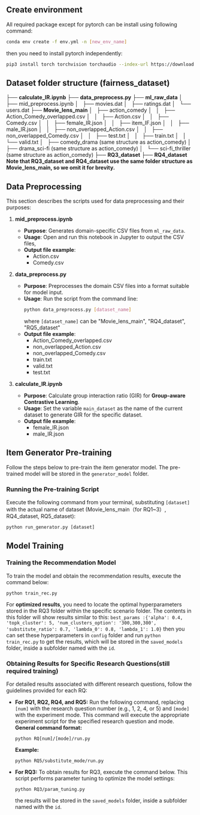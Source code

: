 ## Create environment
All required package except for pytorch can be install using following command:
```bash
conda env create -f env.yml -n [new_env_name]
```
then you need to install pytorch independently:
```bash
pip3 install torch torchvision torchaudio --index-url https://download.pytorch.org/whl/cu118
```
## Dataset folder structure (fairness_dataset)
├── **calculate_IR.ipynb**
├── **data_preprocess.py**
├── **ml_raw_data**
│   ├── mid_preprocess.ipynb
│   ├── movies.dat
│   ├── ratings.dat
│   └── users.dat
├── **Movie_lens_main**
│   ├── action_comedy
│   │   ├── Action_Comedy_overlapped.csv
│   │   ├── Action.csv
│   │   ├── Comedy.csv
│   │   ├── female_IR.json
│   │   ├── item_IF.json
│   │   ├── male_IR.json
│   │   ├── non_overlapped_Action.csv
│   │   ├── non_overlapped_Comedy.csv
│   │   ├── test.txt
│   │   ├── train.txt
│   │   └── valid.txt
│   ├── comedy_drama (same structure as action_comedy)
│   ├── drama_sci-fi (same structure as action_comedy)
│   └── sci-fi_thriller (same structure as action_comedy)
├── **RQ3_dataset**
├── **RQ4_dataset**
 **Note that RQ3_dataset and RQ4_dataset use the same folder structure as Movie_lens_main, so we omit it for brevity.**

## Data Preprocessing

This section describes the scripts used for data preprocessing and their purposes:

1. **mid_preprocess.ipynb**
   - **Purpose**: Generates domain-specific CSV files from `ml_raw_data`.
   - **Usage**: Open and run this notebook in Jupyter to output the CSV files, 
   - **Output file example**: 
       - Action.csv
       - Comedy.csv

2. **data_preprocess.py**
   - **Purpose**: Preprocesses the domain CSV files into a format suitable for model input.
   - **Usage**: Run the script from the command line:
     ```bash
     python data_preprocess.py [dataset_name]
     ```
        where `[dataset_name]` can be "Movie_lens_main", "RQ4_dataset", "RQ5_dataset"
    - **Output file example**: 
        - Action_Comedy_overlapped.csv
        - non_overlapped_Action.csv
        - non_overlapped_Comedy.csv
        - train.txt
        - valid.txt
        - test.txt
3. **calculate_IR.ipynb**
    - **Purpose**: Calculate group interaction ratio (GIR) for **Group-aware Contrastive Learning**.
   - **Usage**: Set the variable `main_dataset` as the name of the current dataset to generate GIR for the specific dataset.
   - **Output file example**: 
       - female_IR.json
       - male_IR.json



## Item Generator Pre-training

Follow the steps below to pre-train the item generator model. The pre-trained model will be stored in the `generator_model` folder.

### Running the Pre-training Script

Execute the following command from your terminal, substituting `[dataset]` with the actual name of dataset (Movie_lens_main（for RQ1~3）, RQ4_dataset, RQ5_dataset):

```
python run_generator.py [dataset] 
```


## Model Training


### Training the Recommendation Model

To train the model and obtain the recommendation results, execute the command below:

```
python train_rec.py
```
For **optimized results**, you need to locate the optimal hyperparameters stored in the RQ3 folder within the specific scenario folder. The contents in this folder will show results similar to this:
`best_params :{'alpha': 0.4, 'topk_cluster': 5, 'num_clusters_option': '300,300,300', 'substitute_ratio': 0.7, 'lambda_0': 0.8, 'lambda_1': 1.0}`
then you can set these hyperparameters in `config` folder and run `python train_rec.py` to get the results, which will be stored in the `saved_models` folder, inside a subfolder named with the `id`.
### Obtaining Results for Specific Research Questions(still required training)

For detailed results associated with different research questions, follow the guidelines provided for each RQ:
* **For RQ1, RQ2, RQ4, and RQ5:**
Run the following command, replacing `[num]` with the research question number (e.g., 1, 2, 4, or 5) and `[mode]` with the experiment mode. This command will execute the appropriate experiment script for the specified research question and mode.
 **General command format:**
    ```
    python RQ[num]/[mode]/run.py
    ```
    **Example:**
    ```
    python RQ5/substitute_mode/run.py
    ```
   
* **For RQ3:**
 To obtain results for RQ3, execute the command below. This script performs parameter tuning to optimize the model settings:
    ```
    python RQ3/param_tuning.py
    ```
    the results will be stored in the `saved_models` folder, inside a subfolder named with the `id`.